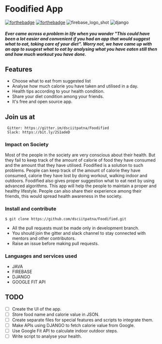 # Foodified App
[![forthebadge](https://forthebadge.com/images/badges/built-for-android.svg)](http://forthebadge.com)
[![forthebadge](https://forthebadge.com/images/badges/made-with-java.svg)](http://forthebadge.com)
![firebase_logo_shot](https://user-images.githubusercontent.com/43731599/53020861-dc1daf00-347d-11e9-9de2-d7b209bf91c5.png)
![django](https://user-images.githubusercontent.com/43731599/53021010-39196500-347e-11e9-86dc-e32b7a0f7eda.png)



##### Ever came across a problem in life when you wonder "This could have been a lot easier and convenient if you had an app that would suggest what to eat, taking care of your diet". Worry not, we have came up with an app to suugest what to eat by analysing what you have eaten still then and how much workout you have done.

## Features
* Choose what to eat from suggested list
* Analyse how much calorie you have taken and utilised in a day.
* Health tips according to your health condition.
* Share your diet condition among your friends.
* It's free and open source app.

## Join us at
```
 Gitter: https://gitter.im/dsciitpatna/Foodified
 Slack: https://bit.ly/2S1adeD
```
### Impact on Society
Most of the people in the society are very conscious about their health. But they fail to keep track of the amount of calorie of food they have consumed and the amount that they have utilised. Foodified is a solution to such problems. People can keep track of the amount of calorie they have consumed, calorie they have lost by doing workout, walking indoor and outdoors. Foodified also gives proper suggestion what to eat next by using advanced algorithms. This app will help the people to maintain a proper and healthy lifestyle. People can also share their experience among their friends, this would spread health awareness in the society.
### Install and contribute
```Open git bash on Windows or Terminal in Linux and enter the following: 
$ git clone https://github.com/dsciitpatna/Foodified.git
```

* All the pull requests must be made only in development branch.
* You should join the gitter and slack channel to stay connected with mentors and other contributors.
* Raise an issue before making pull requests.

### Languages and services used
* JAVA
* FIREBASE
* DJANGO
* GOOGLE FIT API

## TODO
- [ ] Create the UI of the app.
- [ ] Store food name and calorie value in JSON.
- [ ] Create separate files for special features and scripts to integrate them.
- [ ] Make APIs using DJANGO to fetch calorie value from Google.
- [ ] Use Google Fit API to calculate indoor outdoor steps.
- [ ] Write script to analyse your health.
